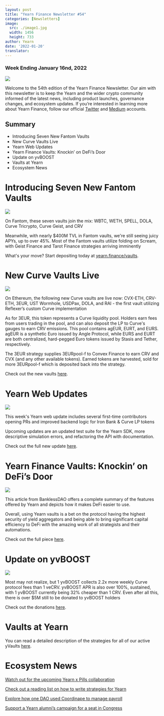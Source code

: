 ```yaml
---
layout: post
title: "Yearn Finance Newsletter #54"
categories: [Newsletters]
image:
  src: ./image1.jpg
  width: 1456
  height: 733
author: Yearn
date: '2022-01-20'
translator:
---
```


### Week Ending January 16nd, 2022

![](./image1.jpg?w=1100&h=554)

Welcome to the 54th edition of the Yearn Finance Newsletter. Our aim with this newsletter is to keep the Yearn and the wider crypto community informed of the latest news, including product launches, governance changes, and ecosystem updates. If you’re interested in learning more about Yearn Finance, follow our official [Twitter](https://twitter.com/iearnfinance) and [Medium](https://medium.com/iearn) accounts.

## Summary

- Introducing Seven New Fantom Vaults
- New Curve Vaults Live
- Yearn Web Updates
- Yearn Finance Vaults: Knockin’ on DeFi’s Door
- Update on yvBOOST
- Vaults at Yearn
- Ecosystem News

# Introducing Seven New Fantom Vaults

![](./image2.jpg?w=1100&h=554)

On Fantom, these seven vaults join the mix: WBTC, WETH, SPELL, DOLA, Curve Tricrypto, Curve Geist, and CRV

Meanwhile, with nearly $400M TVL in Fantom vaults, we're still seeing juicy APYs, up to over 45%. Most of the Fantom vaults utilize folding on Scream, with Geist Finance and Tarot Finance strategies arriving imminently

What's your move? Start depositing today at [yearn.finance/vaults](https://yearn.finance/vaults).

# New Curve Vaults Live

![](./image3.jpg?w=644&h=464)

On Ethereum, the following new Curve vaults are live now: CVX-ETH, CRV-ETH, 3EUR, UST Wormhole, USDPax, DOLA, and RAI - the first vault utilizing Reflexer’s custom Curve implementation

As for 3EUR, this token represents a Curve liquidity pool. Holders earn fees from users trading in the pool, and can also deposit the LP to Curve's gauges to earn CRV emissions. This pool contains agEUR, EURT, and EURS. agEUR is a synthetic Euro issued by Angle Protocol, while EURS and EURT are both centralized, hard-pegged Euro tokens issued by Stasis and Tether, respectively.

The 3EUR strategy supplies 3EURpool-f to Convex Finance to earn CRV and CVX (and any other available tokens). Earned tokens are harvested, sold for more 3EURpool-f which is deposited back into the strategy.

Check out the new vaults [here](https://yearn.finance/#/vaults).

# Yearn Web Updates

![](./image4.jpg?w=900&h=734)

This week's Yearn web update includes several first-time contributors opening PRs and improved backend logic for Iron Bank & Curve LP tokens

Upcoming updates are an updated test suite for the Yearn SDK, more descriptive simulation errors, and refactoring the API with documentation.

Check out the full new update [here](https://yearnweb.substack.com/p/yearn-web-engineering-update).

# Yearn Finance Vaults: Knockin’ on DeFi’s Door

![](./image5.jpg?w=957&h=538)

This article from BanklessDAO offers a complete summary of the features offered by Yearn and depicts how it makes DeFi easier to use.

Overall, using Yearn vaults is a bet on the protocol having the highest security of yield aggregators and being able to bring significant capital efficiency to DeFi with the amazing work of all strategists and their automations.

Check out the full piece [here](https://medium.com/bankless-dao/yearn-finance-vaults-knockin-on-defi-s-door-f5e9f56f669a).

# Update on yvBOOST

![](./image6.jpg?w=1100&h=569)

Most may not realize, but 1 yvBOOST collects 2.2x more weekly Curve protocol fees than 1 veCRV. yvBOOST APR is also over 100%, sustained, with 1 yvBOOST currently being 32% cheaper than 1 CRV. Even after all this, there is over $5M still to be donated to yvBOOST holders

Check out the donations [here](https://etherscan.io/address/0xdf270b48829e0f05211f3a33e5dc0a84f7247fbe).

# Vaults at Yearn

You can read a detailed description of the strategies for all of our active yVaults [here](https://medium.com/yearn-state-of-the-vaults/the-vaults-at-yearn-9237905ffed3).

# Ecosystem News

[Watch out for the upcoming Yearn x Pills collaboration](https://twitter.com/bantg/status/1482764820265029633)

[Check out a reading list on how to write strategies for Yearn](https://twitter.com/sjkelleyjr/status/1481664381054177281)

[Explore how one DAO used Coordinape to manage payroll](https://twitter.com/jkey_eth/status/1479642151730356226)

[Support a Yearn alumni’s campaign for a seat in Congress](https://twitter.com/mattdwest/status/1481083902580166656)
